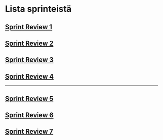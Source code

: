 # Lista sprinteistä

## [Sprint Review 1](SprintReview1.md)

## [Sprint Review 2](SprintReview2.md)

## [Sprint Review 3](SprintReview3.md)

## [Sprint Review 4](SprintReview4.md)

_____


## [Sprint Review 5](SprintReview5.md)

## [Sprint Review 6](SprintReview6.md)

## [Sprint Review 7](SprintReview7.md)
